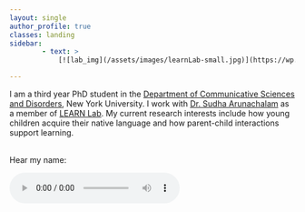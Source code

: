 ```yaml
---
layout: single
author_profile: true
classes: landing
sidebar:
        - text: >
            [![lab_img](/assets/images/learnLab-small.jpg)](https://wp.nyu.edu/learnlab/)

---
```



I am a third year PhD student in the 
<a href="https://steinhardt.nyu.edu/departments/communicative-sciences-and-disorders">Department of Communicative Sciences and Disorders</a>, New York University. I work with <a href="https://steinhardt.nyu.edu/people/sudha-arunachalam">Dr. Sudha Arunachalam</a> as a member of <a href="https://wp.nyu.edu/learnlab/">LEARN Lab</a>. My current research interests include how young children acquire their native language and how parent-child interactions support learning.
<br>
<br>


<p> Hear my name: </p>
<audio controls> <source src="assets/media/vs_name.mp3"> </audio>





